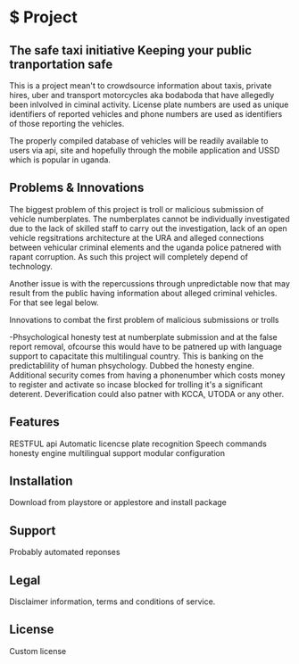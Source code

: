 $ Project
=========

The safe taxi initiative
Keeping your public tranportation safe
--------------------------------------

This is a project mean't to crowdsource information about taxis, private hires, uber and transport motorcycles
aka bodaboda that have allegedly been inlvolved in ciminal activity. License plate numbers are used as unique
identifiers of reported vehicles and phone numbers are used as identifiers of those reporting the vehicles.

The properly compiled database of vehicles will be readily available to users via api, site and hopefully through
the mobile application and USSD which is popular in uganda.


Problems & Innovations
----------------------
The biggest problem of this project is troll or malicious submission of vehicle numberplates. The numberplates cannot
be individually investigated due to the lack of skilled staff to carry out the investigation, lack of an open vehicle
regsitrations architecture at the URA and alleged connections between vehicular criminal elements and the uganda police
patnered with rapant corruption. As such this project will completely depend of technology.

Another issue is with the repercussions through unpredictable now that may result from the public having information
about alleged criminal vehicles. For that see legal below.

Innovations to combat the first problem of malicious submissions or trolls

-Phsychological honesty test at numberplate submission and at the false report removal, ofcourse this would have to be
 patnered up with language support to capacitate this multilingual country. This is banking on the predictablility of
 human phsychology. Dubbed the honesty engine. Additional security comes from having a phonenumber which costs money to register and activate so incase blocked for trolling it's a significant deterent. Deverification could also patner with
 KCCA, UTODA or any other.


Features
--------
RESTFUL api
Automatic licencse plate recognition
Speech commands
honesty engine
multilingual support
modular configuration

Installation
------------
Download from playstore or applestore and install package

Support
-------
Probably automated reponses

Legal
-----
Disclaimer information, terms and conditions of service.

License
-------
Custom license